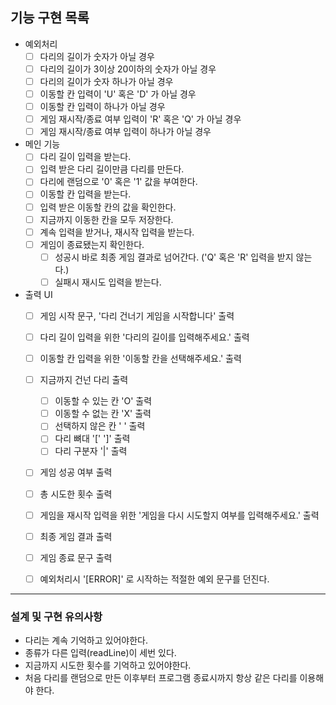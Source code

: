 ## 기능 구현 목록

- 예외처리
	* [ ] 다리의 길이가 숫자가 아닐 경우
	* [ ] 다리의 길이가 3이상 20이하의 숫자가 아닐 경우
	* [ ] 다리의 길이가 숫자 하나가 아닐 경우
	* [ ] 이동할 칸 입력이 'U' 혹은 'D' 가 아닐 경우
	* [ ] 이동할 칸 입력이 하나가 아닐 경우
	* [ ] 게임 재시작/종료 여부 입력이 'R' 혹은 'Q' 가 아닐 경우
	* [ ] 게임 재시작/종료 여부 입력이 하나가 아닐 경우

- 메인 기능
	* [ ] 다리 길이 입력을 받는다.
	* [ ] 입력 받은 다리 길이만큼 다리를 만든다.
	* [ ] 다리에 랜덤으로 '0' 혹은 '1' 값을 부여한다.
	* [ ] 이동할 칸 입력을 받는다.
	* [ ] 입력 받은 이동할 칸의 값을 확인한다.
	* [ ] 지금까지 이동한 칸을 모두 저장한다.
	* [ ] 계속 입력을 받거나, 재시작 입력을 받는다.
	* [ ] 게임이 종료됐는지 확인한다.
		* [ ] 성공시 바로 최종 게임 결과로 넘어간다. ('Q' 혹은 'R' 입력을 받지 않는다.)
		* [ ] 실패시 재시도 입력을 받는다.

- 출력 UI
	* [ ] 게임 시작 문구, '다리 건너기 게임을 시작합니다' 출력
	* [ ] 다리 길이 입력을 위한 '다리의 길이를 입력해주세요.' 출력
	* [ ] 이동할 칸 입력을 위한 '이동할 칸을 선택해주세요.' 출력
	* [ ] 지금까지 건넌 다리 출력
		* [ ] 이동할 수 있는 칸 'O' 출력
		* [ ] 이동할 수 없는 칸 'X' 출력
		* [ ] 선택하지 않은 칸 ' ' 출력
		* [ ] 다리 뼈대 '[' ']' 출력
		* [ ] 다리 구분자 '|' 출력
	* [ ] 게임 성공 여부 출력
	* [ ] 총 시도한 횟수 출력
	* [ ] 게임을 재시작 입력을 위한 '게임을 다시 시도할지 여부를 입력해주세요.' 출력
	* [ ] 최종 게임 결과 출력
	* [ ] 게임 종료 문구 출력
	* [ ] 예외처리시 '[ERROR]' 로 시작하는 적절한 예외 문구를 던진다.


---

### 설계 및 구현 유의사항

- 다리는 계속 기억하고 있어야한다.
- 종류가 다른 입력(readLine)이 세번 있다.
- 지금까지 시도한 횟수를 기억하고 있어야한다.
- 처음 다리를 랜덤으로 만든 이후부터 프로그램 종료시까지 항상 같은 다리를 이용해야 한다.
